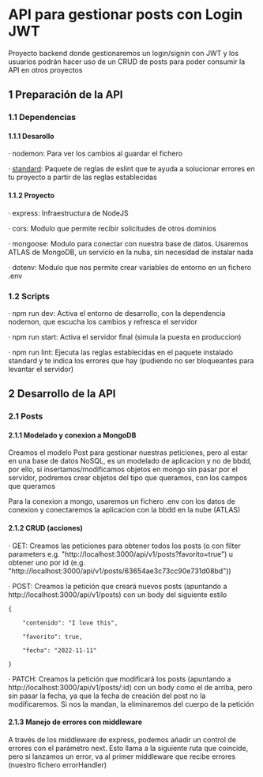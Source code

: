 # API para gestionar posts con Login JWT
Proyecto backend donde gestionaremos un login/signin con JWT y los usuarios podrán hacer uso de un CRUD de posts para poder consumir la API en otros proyectos

## 1 Preparación de la API

### 1.1 Dependencias

#### 1.1.1 Desarollo
· nodemon: Para ver los cambios al guardar el fichero

· [standard](https://www.npmjs.com/package/standard): Paquete de reglas de eslint que te ayuda a solucionar errores en tu proyecto a partir de las reglas establecidas

#### 1.1.2 Proyecto
· express: Infraestructura de NodeJS

· cors: Modulo que permite recibir solicitudes de otros dominios

· mongoose: Modulo para conectar con nuestra base de datos. Usaremos ATLAS de MongoDB, un servicio en la nuba, sin necesidad de instalar nada 

· dotenv: Modulo que nos permite crear variables de entorno en un fichero .env

### 1.2 Scripts
· npm run dev: Activa el entorno de desarrollo, con la dependencia nodemon, que escucha los cambios y refresca el servidor

· npm run start: Activa el servidor final (simula la puesta en produccion)

· npm run lint: Ejecuta las reglas establecidas en el paquete instalado standard y te indica los errores que hay (pudiendo no ser bloqueantes para levantar el servidor)

## 2 Desarrollo de la API

### 2.1 Posts

#### 2.1.1 Modelado y conexion a MongoDB
Creamos el modelo Post para gestionar nuestras peticiones, pero al estar en una base de datos NoSQL, es un modelado de aplicacion y no de bbdd, por ello, si insertamos/modificamos objetos en mongo sin pasar por el servidor, podremos crear objetos del tipo que queramos, con los campos que queramos

Para la conexion a mongo, usaremos un fichero .env con los datos de conexion y conectaremos la aplicacion con la bbdd en la nube (ATLAS)

#### 2.1.2 CRUD (acciones)
· GET: Creamos las peticiones para obtener todos los posts (o con filter parameters e.g. "http://localhost:3000/api/v1/posts?favorito=true") u obtener uno por id (e.g. "http://localhost:3000/api/v1/posts/63654ae3c73cc90e731d08bd"))

· POST: Creamos la petición que creará nuevos posts (apuntando a http://localhost:3000/api/v1/posts) con un body del siguiente estilo

    {

        "contenido": "I love this",

        "favorito": true,

        "fecha": "2022-11-11"

    }

· PATCH: Creamos la petición que modificará los posts (apuntando a http://localhost:3000/api/v1/posts/:id) con un body como el de arriba, pero sin pasar la fecha, ya que la fecha de creación del post no la modificaremos. Si nos la mandan, la eliminaremos del cuerpo de la petición

#### 2.1.3 Manejo de errores con middleware
A través de los middleware de express, podemos añadir un control de errores con el parámetro next. Esto llama a la siguiente ruta que coincide, pero si lanzamos un error, va al primer middleware que recibe errores (nuestro fichero errorHandler)